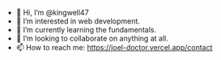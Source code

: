 - 👋 Hi, I’m @kingwell47
- 👀 I’m interested in web development.
- 🌱 I’m currently learning the fundamentals.
- 💞️ I’m looking to collaborate on anything at all.
- 📫 How to reach me: https://joel-doctor.vercel.app/contact

<!---
kingwell47/kingwell47 is a ✨ special ✨ repository because its `README.md` (this file) appears on your GitHub profile.
You can click the Preview link to take a look at your changes.
--->
